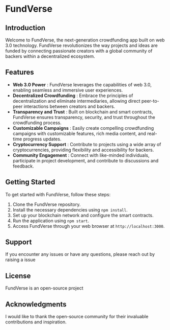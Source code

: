 # FundVerse

## Introduction

Welcome to FundVerse, the next-generation crowdfunding app built on web 3.0 technology. FundVerse revolutionizes the way projects and ideas are funded by connecting passionate creators with a global community of backers within a decentralized ecosystem.

## Features

* **Web 3.0 Power** : FundVerse leverages the capabilities of web 3.0, enabling seamless and immersive user experiences.
* **Decentralized Crowdfunding** : Embrace the principles of decentralization and eliminate intermediaries, allowing direct peer-to-peer interactions between creators and backers.
* **Transparency and Trust** : Built on blockchain and smart contracts, FundVerse ensures transparency, security, and trust throughout the crowdfunding process.
* **Customizable Campaigns** : Easily create compelling crowdfunding campaigns with customizable features, rich media content, and real-time progress updates.
* **Cryptocurrency Support** : Contribute to projects using a wide array of cryptocurrencies, providing flexibility and accessibility for backers.
* **Community Engagement** : Connect with like-minded individuals, participate in project development, and contribute to discussions and feedback.

## Getting Started

To get started with FundVerse, follow these steps:

1. Clone the FundVerse repository.
2. Install the necessary dependencies using `npm install`.
3. Set up your blockchain network and configure the smart contracts.
4. Run the application using `npm start`.
5. Access FundVerse through your web browser at `http://localhost:3000`.

## Support

If you encounter any issues or have any questions, please reach out by raising a issue

## License

FundVerse is an open-source project

## Acknowledgments

I would like to thank the open-source community for their invaluable contributions and inspiration.
